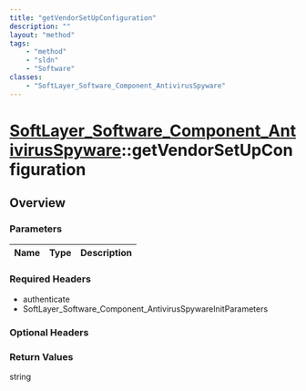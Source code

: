 ```yaml
---
title: "getVendorSetUpConfiguration"
description: ""
layout: "method"
tags:
    - "method"
    - "sldn"
    - "Software"
classes:
    - "SoftLayer_Software_Component_AntivirusSpyware"
---
```

# [SoftLayer_Software_Component_AntivirusSpyware](/reference/services/SoftLayer_Software_Component_AntivirusSpyware)::getVendorSetUpConfiguration




## Overview 


### Parameters 
|Name | Type | Description |
| --- | --- | --- |


### Required Headers
* authenticate
* SoftLayer_Software_Component_AntivirusSpywareInitParameters

### Optional Headers

### Return Values
string

